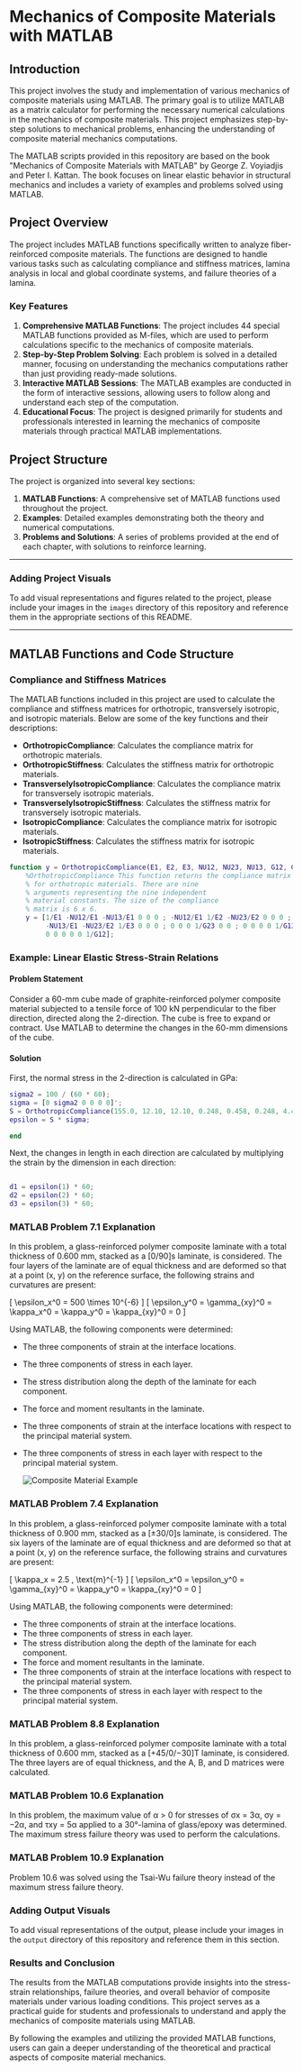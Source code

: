 # Mechanics of Composite Materials with MATLAB

## Introduction

This project involves the study and implementation of various mechanics of composite materials using MATLAB. The primary goal is to utilize MATLAB as a matrix calculator for performing the necessary numerical calculations in the mechanics of composite materials. This project emphasizes step-by-step solutions to mechanical problems, enhancing the understanding of composite material mechanics computations.

The MATLAB scripts provided in this repository are based on the book "Mechanics of Composite Materials with MATLAB" by George Z. Voyiadjis and Peter I. Kattan. The book focuses on linear elastic behavior in structural mechanics and includes a variety of examples and problems solved using MATLAB.

## Project Overview

The project includes MATLAB functions specifically written to analyze fiber-reinforced composite materials. The functions are designed to handle various tasks such as calculating compliance and stiffness matrices, lamina analysis in local and global coordinate systems, and failure theories of a lamina.

### Key Features

1. **Comprehensive MATLAB Functions**: The project includes 44 special MATLAB functions provided as M-files, which are used to perform calculations specific to the mechanics of composite materials.
2. **Step-by-Step Problem Solving**: Each problem is solved in a detailed manner, focusing on understanding the mechanics computations rather than just providing ready-made solutions.
3. **Interactive MATLAB Sessions**: The MATLAB examples are conducted in the form of interactive sessions, allowing users to follow along and understand each step of the computation.
4. **Educational Focus**: The project is designed primarily for students and professionals interested in learning the mechanics of composite materials through practical MATLAB implementations.

## Project Structure

The project is organized into several key sections:

1. **MATLAB Functions**: A comprehensive set of MATLAB functions used throughout the project.
2. **Examples**: Detailed examples demonstrating both the theory and numerical computations.
3. **Problems and Solutions**: A series of problems provided at the end of each chapter, with solutions to reinforce learning.

---

### Adding Project Visuals

To add visual representations and figures related to the project, please include your images in the `images` directory of this repository and reference them in the appropriate sections of this README.

---

## MATLAB Functions and Code Structure

### Compliance and Stiffness Matrices

The MATLAB functions included in this project are used to calculate the compliance and stiffness matrices for orthotropic, transversely isotropic, and isotropic materials. Below are some of the key functions and their descriptions:

- **OrthotropicCompliance**: Calculates the compliance matrix for orthotropic materials.
- **OrthotropicStiffness**: Calculates the stiffness matrix for orthotropic materials.
- **TransverselyIsotropicCompliance**: Calculates the compliance matrix for transversely isotropic materials.
- **TransverselyIsotropicStiffness**: Calculates the stiffness matrix for transversely isotropic materials.
- **IsotropicCompliance**: Calculates the compliance matrix for isotropic materials.
- **IsotropicStiffness**: Calculates the stiffness matrix for isotropic materials.

```matlab
function y = OrthotropicCompliance(E1, E2, E3, NU12, NU23, NU13, G12, G23, G13)
    %OrthotropicCompliance This function returns the compliance matrix
    % for orthotropic materials. There are nine
    % arguments representing the nine independent
    % material constants. The size of the compliance
    % matrix is 6 x 6.
    y = [1/E1 -NU12/E1 -NU13/E1 0 0 0 ; -NU12/E1 1/E2 -NU23/E2 0 0 0 ;
         -NU13/E1 -NU23/E2 1/E3 0 0 0 ; 0 0 0 1/G23 0 0 ; 0 0 0 0 1/G13 0 ;
         0 0 0 0 0 1/G12];
```

### Example: Linear Elastic Stress-Strain Relations

#### Problem Statement

Consider a 60-mm cube made of graphite-reinforced polymer composite material subjected to a tensile force of 100 kN perpendicular to the fiber direction, directed along the 2-direction. The cube is free to expand or contract. Use MATLAB to determine the changes in the 60-mm dimensions of the cube.

#### Solution

First, the normal stress in the 2-direction is calculated in GPa:

```matlab
sigma2 = 100 / (60 * 60);
sigma = [0 sigma2 0 0 0 0]';
S = OrthotropicCompliance(155.0, 12.10, 12.10, 0.248, 0.458, 0.248, 4.40, 3.20, 4.40);
epsilon = S * sigma;

end
```

Next, the changes in length in each direction are calculated by multiplying the strain by the dimension in each direction:

```matlab

d1 = epsilon(1) * 60;
d2 = epsilon(2) * 60;
d3 = epsilon(3) * 60;

```

### MATLAB Problem 7.1 Explanation

In this problem, a glass-reinforced polymer composite laminate with a total thickness of 0.600 mm, stacked as a [0/90]s laminate, is considered. The four layers of the laminate are of equal thickness and are deformed so that at a point (x, y) on the reference surface, the following strains and curvatures are present:

\[ \epsilon_x^0 = 500 \times 10^{-6} \]
\[ \epsilon_y^0 = \gamma_{xy}^0 = \kappa_x^0 = \kappa_y^0 = \kappa_{xy}^0 = 0 \]

Using MATLAB, the following components were determined:
- The three components of strain at the interface locations.
- The three components of stress in each layer.
- The stress distribution along the depth of the laminate for each component.
- The force and moment resultants in the laminate.
- The three components of strain at the interface locations with respect to the principal material system.
- The three components of stress in each layer with respect to the principal material system.

  ![Composite Material Example](https://github.com/mechanics-of-composite-materials/images/7.1.jpeg)

### MATLAB Problem 7.4 Explanation

In this problem, a glass-reinforced polymer composite laminate with a total thickness of 0.900 mm, stacked as a [±30/0]s laminate, is considered. The six layers of the laminate are of equal thickness and are deformed so that at a point (x, y) on the reference surface, the following strains and curvatures are present:

\[ \kappa_x = 2.5 \, \text{m}^{-1} \]
\[ \epsilon_x^0 = \epsilon_y^0 = \gamma_{xy}^0 = \kappa_y^0 = \kappa_{xy}^0 = 0 \]

Using MATLAB, the following components were determined:
- The three components of strain at the interface locations.
- The three components of stress in each layer.
- The stress distribution along the depth of the laminate for each component.
- The force and moment resultants in the laminate.
- The three components of strain at the interface locations with respect to the principal material system.
- The three components of stress in each layer with respect to the principal material system.

### MATLAB Problem 8.8 Explanation

In this problem, a glass-reinforced polymer composite laminate with a total thickness of 0.600 mm, stacked as a [+45/0/−30]T laminate, is considered. The three layers are of equal thickness, and the A, B, and D matrices were calculated.

### MATLAB Problem 10.6 Explanation

In this problem, the maximum value of α > 0 for stresses of σx = 3α, σy = −2α, and τxy = 5α applied to a 30°-lamina of glass/epoxy was determined. The maximum stress failure theory was used to perform the calculations.

### MATLAB Problem 10.9 Explanation

Problem 10.6 was solved using the Tsai-Wu failure theory instead of the maximum stress failure theory.

### Adding Output Visuals

To add visual representations of the output, please include your images in the `output` directory of this repository and reference them in this section.

### Results and Conclusion

The results from the MATLAB computations provide insights into the stress-strain relationships, failure theories, and overall behavior of composite materials under various loading conditions. This project serves as a practical guide for students and professionals to understand and apply the mechanics of composite materials using MATLAB.

By following the examples and utilizing the provided MATLAB functions, users can gain a deeper understanding of the theoretical and practical aspects of composite material mechanics.
